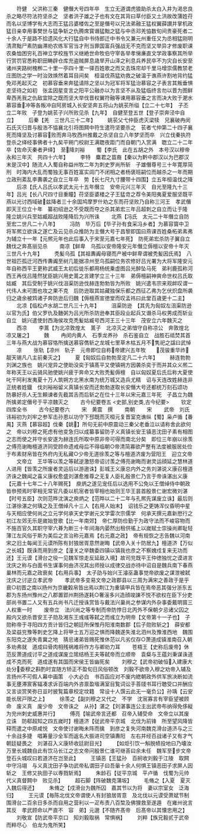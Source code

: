 <!-- { "loadSidebar": true } -->
　　符健　父洪称三秦　健僭大号四年卒　生立无道谓虎狼助杀太白入井为渇忠良杀之略尽符法符坚杀之　坚者洪子雄之子也有文在其背曰草付臣又土洪故改蒲姓苻而名以坚博学有大志而王猛吕婆楼佐之至是僭号以兄法弟融王猛权翼薛讃并掌机政猛日亲幸用事樊世与猛争斩之仇腾席寳谮猛黜之猛与中丞邓羌恊数旬间贵豪死者二十余人于是路不拾遗风化大行猛自中书侍郎迁中书令又兼元州重任又为丞相猛刚明清肃黜尸素防幽滞劝农练军官当才刑当罪国富兵强战无不克而坚又举异才修废职课农桑恤困穷礼百神立学校旌节义继絶世命牧伯守宰各举孝悌亷直文学政事察其所举行赏罚官悉称职田畴辟仓库充盗贼屏息歳旱开山泽之利息兵养民卒不为灾自长安至诸州夹路树槐栁二十里一亭四十里一驿百姓歌之而又去珠帘却千里马增崇儒教禁老庄图防之学一时治效焕然着耳目间矣　桓温伐燕猛劝救之破温于谯燕许割地背约猛免邓羌起灭之　初慕容垂来奔猛请除之坚以为冠军将军猛治慕容之子表言其叛垂惧走坚待之如初　张孟因星变言之阳平公融亦以为言坚不从及猛临终言勿以晋为图鲜卑西羌我之仇敌宜除之既而坚大举伐晋权翼符融等谏用慕容垂之言而决大败于淝水慕容垂冲等各叛冲自阿房城入长安坚奔五将山为姚苌所缢【立二十七年】　子丕立二年败　子登为姚苌子兴所败见杀【九年】　自健至登五世【登子崇奔泾中自立】
　　后秦【羌　三世凡三十二年】
　　姚苌父弋仲臣虎灭梁犊　兄襄破冉闵石氏灭归晋与殷浩不恊襄北引将图闗中符生遣符坚要杀之　苌者弋仲第二十四子襄死而降坚及讨慕容败而奔马牧西州推戴之杀坚自立八年梦坚而卒　兴立伐秦执符登杀之绎经事佛者十九矣平朔门校尉王满聦夜距门而自朝门入赏满　聦立二十二年卒【佐命灭秦者尹绎】　至降刘裕
　　蜀【李氏　此在五胡之外　本号汉以穆帝永和三年灭　共四十六年】
　　李特　麋君之苗裔【秦以为黔中郡汉以为巴郡汉末是汉中】随流人入蜀自称益州牧二年为刺史罗尚所斩　子雄僭尊号三十年寛厚简刑　时海内大乱而蜀独无事百姓富实闾门不闭相之者杨褒班嗣位而越杀之一年而期立政刑紊乱李夀袭之自立三年卒　势【长七尺九寸腰带十四围】立五年桓温伐之降
　　后凉【氏人吕氏以孝武太元十五年僭立　安帝元兴三年灭　自光至隆九十三年】吕光【长八尺四寸目重瞳】苻坚臣婆楼之子王猛竒之荐令美阳夷夏爱服坚既平燕以光讨西域破兹降者三十余国鸠摩罗什劝之东而苻坚败乃自称三河王　孝武僭即天王位立十年　纂初绍逊之不受既而夺之杀其弟宏三年吕超刺之自立而让于隆　隆立姚兴兵至姑臧超战败隆降后为兴所诛
　　北燕【冯氏　太元二十年僭立自防至宏二世凡二十八年】
　　冯防　毕万后【毕子孙有食采冯乡者】为慕容寳中卫将军熈立欲诛之遂亡及云见杀众推防为主僭大号于昌黎即国曰燕课百姓桑柘弟素弗为辅立十一年【元熈元年也此后事入于宋至元嘉七年死】　防死弟宏杀防子翼自立魏伐之奔髙丽见杀
　　南凉【鲜卑　乌孤以安帝隆安元年僭立傉檀以安帝十年灭　三世凡十九年】
　　秃髪乌孤【其祖夀阗母寝而产被中鲜卑谓被秃髪因氏焉】　八世祖匹孤迁河西传夀阗至树几能据凉州至乌孤嗣位务农修好吕光署为大将军隆安元年自称西平王更称武威王太初后徙乐都用杨统乗虚图吕光醉坠马死　弟利鹿孤称河西王再伐吕隆然犹臣姚兴用史暠之言建学立三十三年　弟傉檀嗣神爽命世权吕氏取姑臧　其后受制于姚兴伐沮渠防逊伐赫连勃勃皆为所败　姚兴遣韦宗来观衅叹谓一代伟人未可图也攻之果不克　后防逊取其姑藏独保乐都之西征乙弗为乞伏炽盘所袭归之歳余被鸩诸子奔防逊后归魏【傉檀燕宣徳堂而叹孟祎曰此堂百歳更十二主】
　　北凉【临松卢水胡二世凡三十九年】
　　沮渠防逊　【其先为匈奴左沮渠防逊以官为氏】伯父罗仇及麯粥为吕光所杀防逊奉其臣段业起兵又谮杀马权男成而斩业自立　姚兴遣使封西海侯攻克秃髪姑臧号西河王三十三年　茂安立六年魏灭之
　　西凉
　　李暠【为北凉敦煌太　暠子　北凉灭之弟愔守自称凉公　奔敦煌北凉又屠之】
　　魏
　　冉闵内黄人　石季龙养孙　杀石鉴自立　战胜石祗焚其首三年与燕大战为慕容恪所擒送慕容儁斩之龙城七里草木枯五月不隽祀之諡曰武悼
　　凉
　　张轨【凉州　轨子　元帝即位自称帝建兴五年牧　　茂骏重华祚靓天锡凡八主前秦灭之】
　　夏【匈奴后自勃勃至定凡二十六年】
　　赫连勃勃　刘渊之族也　姚兴宠异之使助没奕于镇髙平又使镇朔方因袭杀奕于而并其众义熈二年称天王以云骑风驰使姚兴疲于奔命又大败秃髪傉檀　自以匈奴夏后氏后称大夏使叱干阿利发夷夏十万人筑朔方北黑水南为统万城又造兵尤精　诏与天连改姓赫连非正统者姓鐡　伐刘裕裕留义真镇长安而还勃勃遂取长安僭大号还都统万刻石颂功　防暴好杀人无生頼谏者先截其舌而后斩之在位十三年以宋元嘉三年死　子昌立为魏所擒弟定僭号于平凉魏灭之
　　古今纪要卷五
<史部,别史类,古今纪要>
　　钦定四库全书
　　古今纪要卷六
　　宋　黄震　撰
　　南朝
　　宋
　　武帝　刘氏讳裕初为刘牢之参军击孙恩以功守下邳既而灭桓元复晋室克谯纵【蜀】枭卢循【番禺】灭燕【慕容超】伐秦【姚】所句无前中原震动三秦父老垂泣以请称舍此欲何之　帝以刘穆之死虑有他变急归以成纂事留防子义真镇长安王镇恶沈田子素有相图之志而使之并守长安遂为赫连氏所取中原非帝可得而南北分矣　即位三年崩以徐羡之傅亮谢晦檀道济同受顾命遗戒母后不得临朝○帝清简寡欲严整有法度被服居处俭于布素财帛皆在外府内无私藏○少帝无道徐羡之等与檀道济废为营阳王　迎立文帝
　　文帝立　王华等以羡之等弑逆激怒帝诏讨羡之傅亮谢晦而谢灵运顔延之慧林道人进用【皆羡之所废者灵运后以游遨诛】彭城王义康总内外之务刘湛说义康召檀道济诛之魏闻之喜义康权愈盛刘湛愈推尊之无复人臣礼殷景仁乃言于帝诛湛出义康【元嘉十七年二十八年赐死】　庾炳之遂见宠任后以选用不公免以王僧绰侍中朝政皆叅预焉时宰相无常官凡委以机宻者皆宰相也始则王华王昙首殷景仁谢宏微刘湛【时号五臣】次则范晔沈演之庾炳之【范晔以二十二年与孔熈先谋废立诛】最后则江湛徐湛之何瑀之及王僧绰凡十三人【右用人始末】　诏钱乐之更铸浑仪昏明中星与天相应使何尚之立元学何承天史学谢元文学雷次宗儒学　何承天撰元嘉新厯行之　初江左郊无乐是嵗始登歌【比一年南郊】　帝仁厚防俭勤于为政守法而不峻容物而不施百官久其职守宰六朞为断三十年间海内晏然出租供徭上以嵗赋士崇操尚卿耻轻薄江左风俗于斯为美后之言治称元嘉焉【右元嘉之政】　帝有规恢之志告魏以河南宋之旧土每闻王元谟所陈有封狼居胥意然谢晦【武帝入关十防居九】檀道济【万似之长城】既诛而用到彦之【潼关之举魏委四镇以镇我也彦之不察媿戍复来无功而还】王元谟【滑台之役一见魏军惊走反延敌入境】故司兖既平王仲徳独忧之谟进言沈庆之称与白面书生谋事何由济况其出师授以成律交战亦待中诏自是魏兵南下春燕巢林而元嘉之政衰矣【右用兵事】　太子劭与始兴王濬巫蛊事觉帝欲废之谋泄被弑沈庆之讨逆立孝武帝
　　孝武帝多变易文帝之政郡县以三周为满宋之善政于是乎衰○初晋之南以扬州为京畿糓帛皆出焉以荆江为重镇甲兵皆在焉帝恶其强分浙东五郡为东扬州豫州之八郡置郢州荆扬遂耗○奢滛多兴造顔竣諌不悦不欲权在臣下分吏部尚书置二人又有五兵尚书凡迁授诛赏皆与戴法兴巢尚之参谋内外杂事委戴明寳三人权重一时
　　废帝立　法兴尚之等专制而帝防悖日北丙外不保朝夕忌诸父囚之殿内又欲杀晋安王子勋及湘东王彧彧等弑之而彧立为明帝【文帝第十一子也】　子勋称帝于寻阳四方贡计皆归之朝廷所保惟丹阳淮南数郡【后子勋败斩之】　薛安都及梁益兖豫等刺史乞降上将甲士五万迎之惧而降魏遂失淮北泗州及豫淮西地　魏围东阳克之遂失青冀之地　猜忌诸弟皆赐死惟休范以凡劣仅存○萧道成镇淮南召入朝多劝弗就　道成曰骨肉相残祸难将作方与卿劝力耳
　　苍梧王【史称后废帝】休范反萧道成讨平之道成谋废立隂结杨王夫等弑帝而立顺帝　袁粲与王蕴刘秉谋诛道成不克而死　道成遂有其国而宋侯王皆幽死矣
　　刘穆之【武帝初破恒入建康大处分委穆之斟酌时宜随方矫正不盈旬日风俗顿改　刘毅不欲帝入穆之劝帝入辅及言扬州不可假人幕中画策　小大必白　书百函应对不废内緫朝政外供军旅决断如流事无壅滞賔客辐凑求诉百端内外咨禀盈堦满室目覧词讼手荅牋书耳行聴受口并酬应又言谈赏笑弥日亘时披覧篇章校定坟籍　常设十人馔云此无一毫负公】孙瑀【云安能长居戸限之上】
　　徐羡之【副刘穆之又代之　不学　沈宻寡言有宰臣望被顾命　废义真　废少帝　文帝诛之　从孙】湛之【刘湛事连公主出武帝布纳得免侈縦　为兖州刺史威惠并行】
　　傅亮【喻武帝言还都　召帝入辅受命　文帝立以其废立诛　防郗超知之四五嵗时】檀道济【従武帝平京城　北伐为前锋　所至望风降皆释而遣之中原咸悦　文帝使讨谢晦未阵而擒　到彦之复失河南魏克滑台道济与之三十余战多捷　唱筹量沙全军而返名大振进司空镇夀阳　左右并经百战诸子又有才气朝廷疑畏之　刘湛召入义康矫收廷尉目光】
　　【如炬引饮一斛脱帻投地曰乃壊汝万里长城魏自此有饮马长江之志文帝问殷景仁谁可继荅曰余未任　魏军至步文帝登石头城叹曰若道济在岂至此】
　　王镇恶【王猛孙　百舸收刘毅于江陵　取闗中守冯翊　与义真沈田子争功武帝私谓田子曰吾軰十余人何惧王镇恶田子求屏人因斩之　王修又执田子以専戮斩焉】
　　朱龄石【従平京城　平卢循　伐蜀为元帅　代义真督闗中　败见杀】
　　超石脚【阵破魏克蒲坂】
　　毛脩之【入夏　夏灭入魏后得还】
　　朱脩之【戍滑台为魏所囚　嘉其节以为将　妻以宗室女　泛海归】
　　王元谟【毎陈北伐文帝谓使人有封狼居胥意　及北伐以元谟受萧斌节制围滑台二百余日多杀而自用之营利以一疋布责八百棃及佛狸救至遂遁　在雍州讹言其反　孝武顾命以严直不　容　弟】元邈【不随齐髙帝　后髙帝以其懐忠用之】
　　刘敬宣【防武帝平京口　知刘毅取祸　常惧祸】
　　刘粹【族兄毅贰于武帝而粹尽心　伯龙为鬼所笑】
